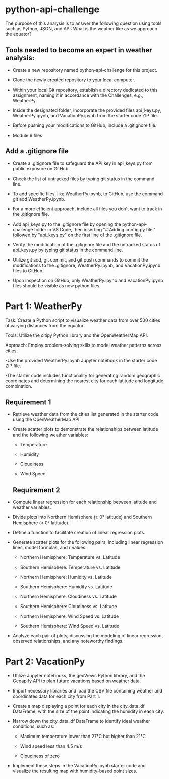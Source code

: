 # python-api-challenge

The purpose of this analysis is to answer the following question using tools such as Python, JSON, and API: What is the weather like as we approach the equator?

## Tools needed to become an expert in weather analysis:

* Create a new repository named python-api-challenge for this project.

* Clone the newly created repository to your local computer.

* Within your local Git repository, establish a directory dedicated to this assignment, naming it in accordance with the Challenges, e.g., WeatherPy.

* Inside the designated folder, incorporate the provided files api_keys.py, WeatherPy.ipynb, and  VacationPy.ipynb from the starter code ZIP file.

* Before pushing your modifications to GitHub, include a .gitignore file.

* Module 6 files

## Add a .gitignore file

* Create a .gitignore file to safeguard the API key in api_keys.py from public exposure on GitHub.

* Check the list of untracked files by typing git status in the command line.

* To add specific files, like WeatherPy.ipynb, to GitHub, use the command git add WeatherPy.ipynb.

* For a more efficient approach, include all files you don't want to track in the .gitignore file.

* Add api_keys.py to the .gitignore file by opening the python-api-challenge folder in VS Code, then inserting "# Adding config.py file." followed by "api_keys.py" on the first line of the .gitignore file.

* Verify the modification of the .gitignore file and the untracked status of api_keys.py by typing git status in the command line.

* Utilize git add, git commit, and git push commands to commit the modifications to the .gitignore, WeatherPy.ipynb, and VacationPy.ipynb files to GitHub.

* Upon inspection on GitHub, only WeatherPy.ipynb and VacationPy.ipynb files should be visible as new python files.
    
# Part 1: WeatherPy

Task: Create a Python script to visualize weather data from over 500 cities at varying distances from the equator.
    
Tools: Utilize the citipy Python library and the OpenWeatherMap API.

Approach: Employ problem-solving skills to model weather patterns across cities.

   -Use the provided WeatherPy.ipynb Jupyter notebook in the starter code ZIP file.
    
   -The starter code includes functionality for generating random geographic coordinates and determining the nearest city for each latitude and longitude combination.
    
   ## Requirement 1
* Retrieve weather data from the cities list generated in the starter code using the OpenWeatherMap API.

* Create scatter plots to demonstrate the relationships between latitude and the following weather variables:
  - Temperature
       
  - Humidity
        
  - Cloudiness
        
  - Wind Speed
  ## Requirement 2      
* Compute linear regression for each relationship between latitude and weather variables.

* Divide plots into Northern Hemisphere (≥ 0° latitude) and Southern Hemisphere (< 0° latitude).

* Define a function to facilitate creation of linear regression plots.

* Generate scatter plots for the following pairs, including linear regression lines, model formulas, and r values:

   - Northern Hemisphere: Temperature vs. Latitude
   
   - Southern Hemisphere: Temperature vs. Latitude
   
   - Northern Hemisphere: Humidity vs. Latitude
   
   - Southern Hemisphere: Humidity vs. Latitude
   
   - Northern Hemisphere: Cloudiness vs. Latitude
   
   - Southern Hemisphere: Cloudiness vs. Latitude
   
   - Northern Hemisphere: Wind Speed vs. Latitude
   
   - Southern Hemisphere: Wind Speed vs. Latitude
        
* Analyze each pair of plots, discussing the modeling of linear regression, observed relationships, and any noteworthy findings.
    
# Part 2: VacationPy

* Utilize Jupyter notebooks, the geoViews Python library, and the Geoapify API to plan future vacations based on weather data.
   
* Import necessary libraries and load the CSV file containing weather and coordinates data for each city from Part 1.

* Create a map displaying a point for each city in the city_data_df DataFrame, with the size of the point indicating the humidity in each city.
    
* Narrow down the city_data_df DataFrame to identify ideal weather conditions, such as:
    * Maximum temperature lower than 27°C but higher than 21°C
         
    * Wind speed less than 4.5 m/s
         
    * Cloudiness of zero
    
* Implement these steps in the VacationPy.ipynb starter code and visualize the resulting map with humidity-based point sizes.